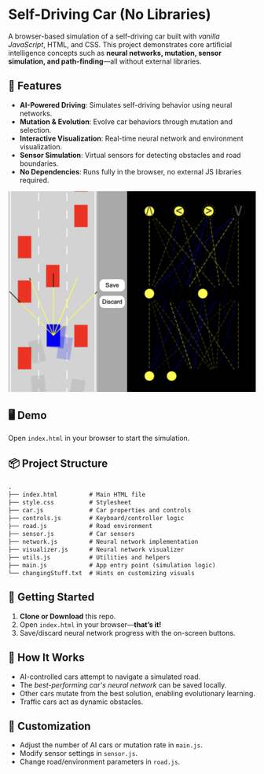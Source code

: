
# Self-Driving Car (No Libraries)

A browser-based simulation of a self-driving car built with *vanilla JavaScript*, HTML, and CSS. This project demonstrates core artificial intelligence concepts such as **neural networks, mutation, sensor simulation, and path-finding**—all without external libraries.

## 🚗 Features

- **AI-Powered Driving**: Simulates self-driving behavior using neural networks.
- **Mutation \& Evolution**: Evolve car behaviors through mutation and selection.
- **Interactive Visualization**: Real-time neural network and environment visualization.
- **Sensor Simulation**: Virtual sensors for detecting obstacles and road boundaries.
- **No Dependencies**: Runs fully in the browser, no external JS libraries required.

![image](images/ss1.png)


## 🖥️ Demo

Open `index.html` in your browser to start the simulation.

## 📦 Project Structure

```
.
├── index.html         # Main HTML file
├── style.css          # Stylesheet
├── car.js             # Car properties and controls
├── controls.js        # Keyboard/controller logic
├── road.js            # Road environment
├── sensor.js          # Car sensors
├── network.js         # Neural network implementation
├── visualizer.js      # Neural network visualizer
├── utils.js           # Utilities and helpers
├── main.js            # App entry point (simulation logic)
└── changingStuff.txt  # Hints on customizing visuals
```


## 🚀 Getting Started

1. **Clone or Download** this repo.
2. Open `index.html` in your browser—**that’s it!**
3. Save/discard neural network progress with the on-screen buttons.

## 🧠 How It Works

- AI-controlled cars attempt to navigate a simulated road.
- The *best-performing car's neural network* can be saved locally.
- Other cars mutate from the best solution, enabling evolutionary learning.
- Traffic cars act as dynamic obstacles.


## 📝 Customization

- Adjust the number of AI cars or mutation rate in `main.js`.
- Modify sensor settings in `sensor.js`.
- Change road/environment parameters in `road.js`.

